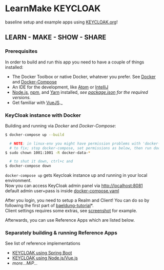  LearnMake KEYCLOAK  
====================  

baseline setup and example apps using [KEYCLOAK.org](https://www.keycloak.org)!    

## LEARN - MAKE - SHOW - SHARE   

### Prerequisites

In order to build and run this app you need to have a couple of things installed:  

- The Docker Toolbox or native Docker, whatever you prefer. See [Docker](https://docs.docker.com) and [Docker-Compose](https://docs.docker.com/compose/)  
- An IDE for the development, like [Atom](https://atom.io) or [IntelliJ](https://www.jetbrains.com/idea/)    
- [Node.js](https://nodejs.org/), [npm](https://www.npmjs.com/), and [Yarn](https://yarnpkg.com) installed, _see [package.json](package.json) for the required versions._    
- Get familiar with [VueJS](https://vuejs.org/)._                    
         

### KeyCloak instance with Docker    

Building and running via _Docker_ and _Docker-Compose_:         
```bash   
$ docker-compose up --build   

  # NOTE: in linux-env you might have permission problems with 'docker-data-*' folders      
  # to fix; stop docker-compose, set permissions as below, then run docker-compose again.    
$ sudo chown 1001:1001 -R docker-data-*  

  # to shut it down, ctrl+c and   
$ docker-compose down   
```
`docker-compose up` gets Keycloak instance up and running in your local environment.    
Now you can access KeyCloak admin panel via [http://localhost:8081](http://localhost:8081)      
default admin user+pass is inside [docker-compose.yaml](docker-compose.yaml)  

After you login, you need to setup a Realm and Client! You can do so by following the first part of [baeldung-tutorial](https://www.baeldung.com/spring-boot-keycloak)*.   
Client settings requires some extras, see [screenshot](assets/keycloak-client-settings.png) for example.    

Afterwards, you can use Reference Apps which are listed below.

### Separately building & running Reference Apps  
See list of reference implementations  
- [KEYCLOAK using Spring Boot](keycloak-springboot)    
- [KEYCLOAK using Node.js/Vue.js](keycloak-vuejs)   
- *more...MiP...*      


